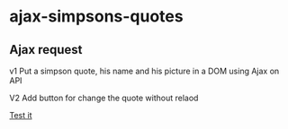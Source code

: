 # ajax-simpsons-quotes

Ajax request
------------
v1
Put a simpson quote, his name and his picture in a DOM using Ajax on API

V2
Add button for change the quote without relaod

 <a href="https://epereira.github.io/ajax-simpsons-quotes/">Test it</a>
